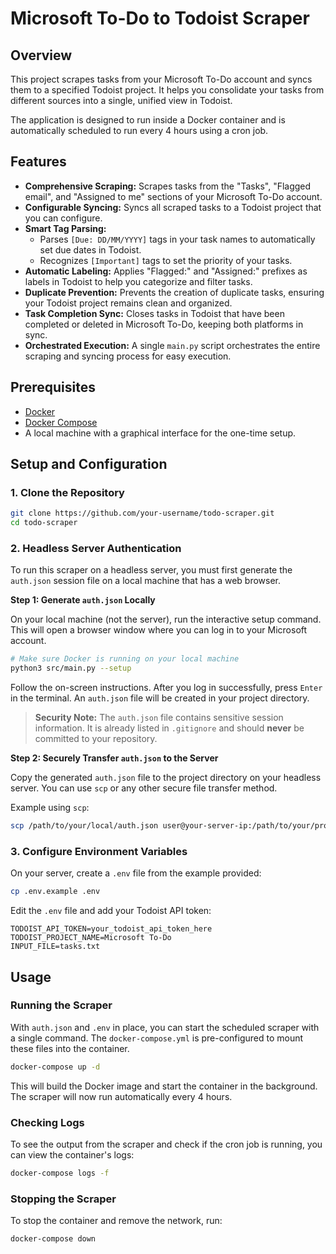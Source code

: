 # Microsoft To-Do to Todoist Scraper

## Overview

This project scrapes tasks from your Microsoft To-Do account and syncs them to a specified Todoist project. It helps you consolidate your tasks from different sources into a single, unified view in Todoist.

The application is designed to run inside a Docker container and is automatically scheduled to run every 4 hours using a cron job.

## Features

*   **Comprehensive Scraping:** Scrapes tasks from the "Tasks", "Flagged email", and "Assigned to me" sections of your Microsoft To-Do account.
*   **Configurable Syncing:** Syncs all scraped tasks to a Todoist project that you can configure.
*   **Smart Tag Parsing:**
    *   Parses `[Due: DD/MM/YYYY]` tags in your task names to automatically set due dates in Todoist.
    *   Recognizes `[Important]` tags to set the priority of your tasks.
*   **Automatic Labeling:** Applies "Flagged:" and "Assigned:" prefixes as labels in Todoist to help you categorize and filter tasks.
*   **Duplicate Prevention:** Prevents the creation of duplicate tasks, ensuring your Todoist project remains clean and organized.
*   **Task Completion Sync:** Closes tasks in Todoist that have been completed or deleted in Microsoft To-Do, keeping both platforms in sync.
*   **Orchestrated Execution:** A single `main.py` script orchestrates the entire scraping and syncing process for easy execution.

## Prerequisites

*   [Docker](https://www.docker.com/get-started)
*   [Docker Compose](https://docs.docker.com/compose/install/)
*   A local machine with a graphical interface for the one-time setup.

## Setup and Configuration

### 1. Clone the Repository

```bash
git clone https://github.com/your-username/todo-scraper.git
cd todo-scraper
```

### 2. Headless Server Authentication

To run this scraper on a headless server, you must first generate the `auth.json` session file on a local machine that has a web browser.

**Step 1: Generate `auth.json` Locally**

On your local machine (not the server), run the interactive setup command. This will open a browser window where you can log in to your Microsoft account.

```bash
# Make sure Docker is running on your local machine
python3 src/main.py --setup
```

Follow the on-screen instructions. After you log in successfully, press `Enter` in the terminal. An `auth.json` file will be created in your project directory.

> **Security Note:** The `auth.json` file contains sensitive session information. It is already listed in `.gitignore` and should **never** be committed to your repository.

**Step 2: Securely Transfer `auth.json` to the Server**

Copy the generated `auth.json` file to the project directory on your headless server. You can use `scp` or any other secure file transfer method.

Example using `scp`:

```bash
scp /path/to/your/local/auth.json user@your-server-ip:/path/to/your/project/
```

### 3. Configure Environment Variables

On your server, create a `.env` file from the example provided:

```bash
cp .env.example .env
```

Edit the `.env` file and add your Todoist API token:

```
TODOIST_API_TOKEN=your_todoist_api_token_here
TODOIST_PROJECT_NAME=Microsoft To-Do
INPUT_FILE=tasks.txt
```

## Usage

### Running the Scraper

With `auth.json` and `.env` in place, you can start the scheduled scraper with a single command. The `docker-compose.yml` is pre-configured to mount these files into the container.

```bash
docker-compose up -d
```

This will build the Docker image and start the container in the background. The scraper will now run automatically every 4 hours.

### Checking Logs

To see the output from the scraper and check if the cron job is running, you can view the container's logs:

```bash
docker-compose logs -f
```

### Stopping the Scraper

To stop the container and remove the network, run:

```bash
docker-compose down
